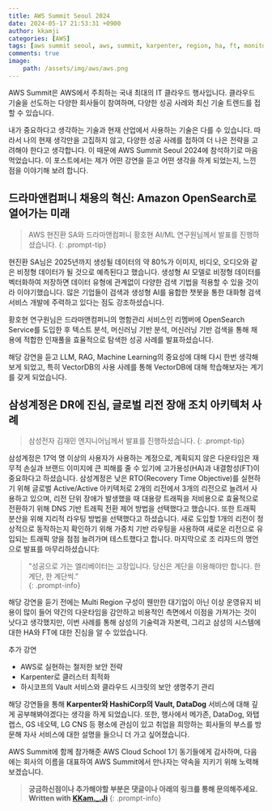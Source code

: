 ```yaml
---
title: AWS Summit Seoul 2024
date: 2024-05-17 21:53:31 +0900
author: kkamji
categories: [AWS]
tags: [aws summit seoul, aws, summit, karpenter, region, ha, ft, monitoring, vectordb, opensearch, llm, rag]     # TAG names should always be lowercase
comments: true
image:
    path: /assets/img/aws/aws.png
---
```


AWS Summit은 AWS에서 주최하는 국내 최대의 IT 클라우드 행사입니다. 클라우드 기술을 선도하는 다양한 회사들이 참여하며, 다양한 성공 사례와 최신 기술 트렌드를 접할 수 있습니다.

내가 중요하다고 생각하는 기술과 현재 산업에서 사용하는 기술은 다를 수 있습니다. 따라서 나의 현재 생각만을 고집하지 않고, 다양한 성공 사례를 접하여 더 나은 전략을 고려해야 한다고 생각합니다. 이 때문에 AWS Summit Seoul 2024에 참석하기로 마음먹었습니다. 이 포스트에서는 제가 어떤 강연을 듣고 어떤 생각을 하게 되었는지, 느낀 점을 이야기해 보려 합니다.

## 드라마앤컴퍼니 채용의 혁신: Amazon OpenSearch로 열어가는 미래
> AWS 현진환 SA와 드라마앤컴퍼니 황호현 AI/ML 연구원님께서 발표를 진행하셨습니다.
{: .prompt-tip}

현진환 SA님은 2025년까지 생성될 데이터의 약 80%가 이미지, 비디오, 오디오와 같은 비정형 데이터가 될 것으로 예측된다고 했습니다. 생성형 AI 모델로 비정형 데이터를 벡터화하여 저장하면 데이터 유형에 관계없이 다양한 검색 기법을 적용할 수 있을 것이라 이야기했습니다. 많은 기업들이 검색과 생성형 AI를 융합한 챗봇을 통한 대화형 검색 서비스 개발에 주력하고 있다는 점도 강조하셨습니다.

황호현 연구원님은 드라마앤컴퍼니의 명함관리 서비스인 리멤버에 OpenSearch Service를 도입한 후 텍스트 분석, 머신러닝 기반 분석, 머신러닝 기반 검색을 통해 채용에 적합한 인재풀을 효율적으로 탐색한 성공 사례를 발표하셨습니다.

해당 강연을 듣고 LLM, RAG, Machine Learning의 중요성에 대해 다시 한번 생각해보게 되었고, 특히 VectorDB의 사용 사례를 통해 VectorDB에 대해 학습해보자는 계기를 갖게 되었습니다.

## 삼성계정은 DR에 진심, 글로벌 리전 장애 조치 아키텍처 사례
> 삼성전자 김재민 엔지니어님께서 발표를 진행하셨습니다.
{: .prompt-tip}

삼성계정은 17억 명 이상의 사용자가 사용하는 계정으로, 계획되지 않은 다운타임은 재무적 손실과 브랜드 이미지에 큰 피해를 줄 수 있기에 고가용성(HA)과 내결함성(FT)이 중요하다고 하셨습니다. 삼성계정은 낮은 RTO(Recovery Time Objective)를 실현하기 위해 글로벌 Active/Active 아키텍처로 2개의 리전에서 3개의 리전으로 늘려서 사용하고 있으며, 리전 단위 장애가 발생했을 때 대용량 트래픽을 저비용으로 효율적으로 전환하기 위해 DNS 기반 트래픽 전환 제어 방법을 선택했다고 했습니다. 또한 트래픽 분산을 위해 지리적 라우팅 방법을 선택했다고 하셨습니다. 새로 도입할 1개의 리전이 정상적으로 동작하는지 확인하기 위해 가중치 기반 라우팅을 사용하여 새로운 리전으로 유입되는 트래픽 양을 점점 늘려가며 테스트했다고 합니다. 마지막으로 조 리자드의 명언으로 발표를 마무리하셨습니다:

> "성공으로 가는 엘리베이터는 고장입니다. 당신은 계단을 이용해야만 합니다. 한 계단, 한 계단씩."  
{: .prompt-info}

해당 강연을 듣기 전에는 Multi Region 구성이 웬만한 대기업이 아닌 이상 운영유지 비용이 많이 들어 약간의 다운타임을 감안하고 비용적인 측면에서 이점을 가져가는 것이 낫다고 생각했지만, 이번 사례를 통해 삼성의 기술력과 자본력, 그리고 삼성의 시스템에 대한 HA와 FT에 대한 진심을 알 수 있었습니다.

추가 강연
- AWS로 실현하는 철저한 보안 전략
- Karpenter로 클러스터 최적화
- 하시코프의 Vault 서비스와 클라우드 시크릿의 보안 생명주기 관리

해당 강연들을 통해 **Karpenter와 HashiCorp의 Vault, DataDog** 서비스에 대해 깊게 공부해봐야겠다는 생각을 하게 되었습니다. 또한, 행사에서 메가존, DataDog, 와탭랩스, GS 네오텍, LG CNS 등 평소에 관심이 있고 취업을 희망하는 회사들의 부스를 방문해 자사 서비스에 대한 설명을 들으니 더 가고 싶어졌습니다.

AWS Summit에 함께 참가해준 AWS Cloud School 1기 동기들에게 감사하며, 다음에는 회사의 이름을 대표하여 AWS Summit에서 만나자는 약속을 지키기 위해 노력해보겠습니다.

> **궁금하신점이나 추가해야할 부분은 댓글이나 아래의 링크를 통해 문의해주세요.**  
> **Written with [KKam.\_\.Ji](https://www.instagram.com/kkam._.ji/)**
{: .prompt-info}
